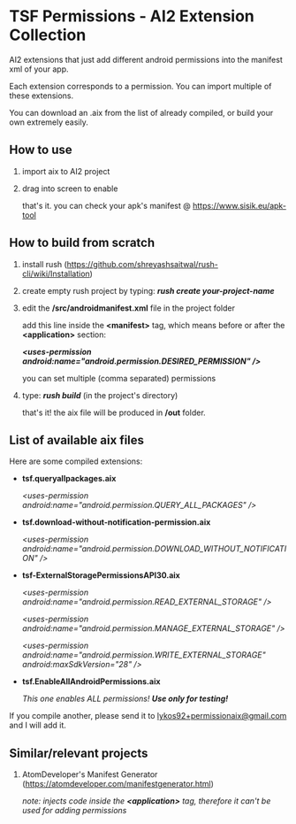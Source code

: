# TSF Permissions - AI2 Extension Collection

AI2 extensions that just add different android permissions into the manifest xml of your app.

Each extension corresponds to a permission. You can import multiple of these extensions.

You can download an .aix from the list of already compiled, or build your own extremely easily.

## How to use

1. import aix to AI2 project
2. drag into screen to enable

    that's it. you can check your apk's manifest @ https://www.sisik.eu/apk-tool


## How to build from scratch

   1. install rush (https://github.com/shreyashsaitwal/rush-cli/wiki/Installation)

   2. create empty rush project by typing: ***rush create your-project-name***

   3. edit the **/src/androidmanifest.xml** file in the project folder

       add this line inside the **\<manifest>** tag, which means before or after the **\<application>** section:

       ***\<uses-permission android:name="android.permission.DESIRED_PERMISSION" />***
      
       you can set multiple (comma separated) permissions
    
   4. type: ***rush build*** (in the project's directory)
    
       that's it! the aix file will be produced in **/out** folder.

## List of available aix files

   Here are some compiled extensions:

   - **tsf.queryallpackages.aix**

        *\<uses-permission android:name="android.permission.QUERY_ALL_PACKAGES" />*
        
   - **tsf.download-without-notification-permission.aix**

        *\<uses-permission android:name="android.permission.DOWNLOAD_WITHOUT_NOTIFICATION" />*
   
   - **tsf-ExternalStoragePermissionsAPI30.aix**

        *\<uses-permission android:name="android.permission.READ_EXTERNAL_STORAGE" />*
        
        *\<uses-permission android:name="android.permission.MANAGE_EXTERNAL_STORAGE" />*
        
        *\<uses-permission android:name="android.permission.WRITE_EXTERNAL_STORAGE" android:maxSdkVersion="28" />*
   
   - **tsf.EnableAllAndroidPermissions.aix**

        *This one enables ALL permissions! **Use only for testing!***

   If you compile another, please send it to lykos92+permissionaix@gmail.com and I will add it.

## Similar/relevant projects

   1. AtomDeveloper's Manifest Generator (https://atomdeveloper.com/manifestgenerator.html)
    
       *note: injects code inside the **\<application>** tag, therefore it can't be used for adding permissions*
